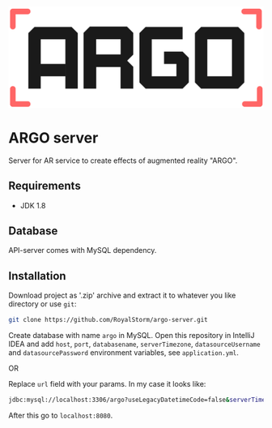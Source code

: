 <div align="center">
    <img src="assets/argo-logo.png" alt="ARGO">
</div>

# ARGO server
Server for AR service to create effects of augmented reality "ARGO".

## Requirements
 - JDK 1.8
 
## Database
API-server comes with MySQL dependency.

## Installation
Download project as '.zip' archive and extract it to whatever you like directory or use `git`:

```sh
git clone https://github.com/RoyalStorm/argo-server.git
```

Create database with name `argo` in MySQL.
Open this repository in IntelliJ IDEA and add `host`, `port`, `databasename`, `serverTimezone`, `datasourceUsername`
and `datasourcePassword` environment variables, see `application.yml`.

OR

Replace `url` field with your params. In my case it looks like:

```sh
jdbc:mysql://localhost:3306/argo?useLegacyDatetimeCode=false&serverTimezone=Asia/Vladivostok
```

After this go to `localhost:8080`.